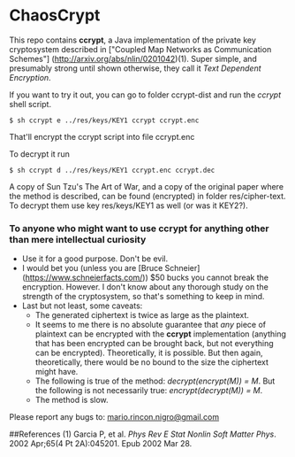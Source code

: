 # ChaosCrypt
This repo contains **ccrypt**, a Java implementation of the private key
cryptosystem described in ["Coupled Map Networks as Communication Schemes"]
(http://arxiv.org/abs/nlin/0201042)(1). Super simple, and presumably strong
until shown otherwise, they call it *Text Dependent Encryption*.

If you want to try it out, you can go to folder ccrypt-dist and run
the *ccrypt* shell script.

    $ sh ccrypt e ../res/keys/KEY1 ccrypt ccrypt.enc

That'll encrypt the ccrypt script into file ccrypt.enc

To decrypt it run

    $ sh ccrypt d ../res/keys/KEY1 ccrypt.enc ccrypt.dec

A copy of Sun Tzu's The Art of War, and a copy of the original paper where
the method is described, can be found (encrypted) in folder
res/cipher-text. To decrypt them use key res/keys/KEY1 as well (or was it KEY2?).

### To anyone who might want to use **ccrypt** for anything other than mere intellectual curiosity

- Use it for a good purpose. Don't be evil.
- I would bet you (unless you are [Bruce Schneier]
(https://www.schneierfacts.com/)) $50 bucks you cannot break the encryption.
However. I don't know about any thorough study on the strength of the
cryptosystem, so that's something to keep in mind.
- Last but not least, some caveats:
    - The generated ciphertext is twice as large as the plaintext.
    - It seems to me there is no absolute guarantee that *any* piece of
    plaintext can be encrypted with the **ccrypt** implementation (anything
    that has been encrypted can be brought back, but not everything can be
    encrypted). Theoretically, it is possible. But then again,
    theoretically, there would be no bound to the size the ciphertext
    might have.
    - The following is true of the method: *decrypt(encrypt(M)) = M*.
    But the following is not necessarily true: *encrypt(decrypt(M)) = M*.
    - The method is slow.

Please report any bugs to: mario.rincon.nigro@gmail.com

##References
(1) Garcia P, et al. *Phys Rev E Stat Nonlin Soft Matter Phys*. 2002 Apr;65(4 Pt 2A):045201. Epub 2002 Mar 28.
